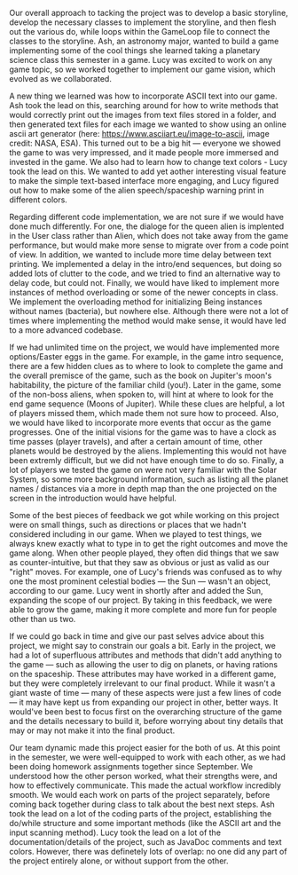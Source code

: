 Our overall approach to tacking the project was to develop a basic storyline, develop the necessary classes to implement the storyline, and then flesh out the various do, while loops within the GameLoop file to connect the classes to the storyline. Ash, an astronomy major, wanted to build a game implementing some of the cool things she learned taking a planetary science class this semester in a game. Lucy was excited to work on any game topic, so we worked together to implement our game vision, which evolved as we collaborated. 

 A new thing we learned was how to incorporate ASCII text into our game. Ash took the lead on this, searching around for how to write methods that would correctly print out the images from text files stored in a folder, and then generated text files for each image we wanted to show using an online ascii art generator (here: https://www.asciiart.eu/image-to-ascii, image credit: NASA, ESA). This turned out to be a big hit — everyone we showed the game to was very impressed, and it made people more immersed and invested in the game. We also had to learn how to change text colors - Lucy took the lead on this. We wanted to add yet aother interesting visual feature to make the simple text-based interface more engaging, and Lucy figured out how to make some of the alien speech/spaceship warning print in different colors. 

 Regarding different code implementation, we are not sure if we would have done much differently. For one, the dialoge for the queen alien is implented in the User class rather than Alien, which does not take away from the game performance, but would make more sense to migrate over from a code point of view. In addition, we wanted to include more time delay between text printing. We implemented a delay in the intro/end sequences, but doing so added lots of clutter to the code, and we tried to find an alternative way to delay code, but could not. Finally, we would have liked to implement more instances of method overloading or some of the newer concepts in class. We implement the overloading method for initializing Being instances without names (bacteria), but nowhere else. Although there were not a lot of times where implementing the method would make sense, it would have led to a more advanced codebase. 

 If we had unlimited time on the project, we would have implemented more options/Easter eggs in the game. For example, in the game intro sequence, there are a few hidden clues as to where to look to complete the game and the overall premisce of the game, such as the book on Jupiter's moon's habitability, the picture of the familiar child (you!). Later in the game, some of the non-boss aliens, when spoken to, will hint at where to look for the end game sequence (Moons of Jupiter). While these clues are helpful, a lot of players missed them, which made them not sure how to proceed. Also, we would have liked to incorporate more events that occur as the game progresses. One of the initial visions for the game was to have a clock as time passes (player travels), and after a certain amount of time, other planets would be destroyed by the aliens. Implementing this would not have been extremly difficult, but we did not have enough time to do so. Finally, a lot of players we tested the game on were not very familiar with the Solar System, so some more background information, such as listing all the planet names / distances via a more in depth map than the one projected on the screen in the introduction would have helpful. 

 Some of the best pieces of feedback we got while working on this project were on small things, such as directions or places that we hadn't considered including in our game. When we played to test things, we always knew exactly what to type in to get the right outcomes and move the game along. When other people played, they often did things that we saw as counter-intuitive, but that they saw as obvious or just as valid as our "right" moves. For example, one of Lucy's friends was confused as to why one the most prominent celestial bodies — the Sun — wasn't an object, according to our game. Lucy went in shortly after and added the Sun, expanding the scope of our project. By taking in this feedback, we were able to grow the game, making it more complete and more fun for people other than us two. 

 If we could go back in time and give our past selves advice about this project, we might say to constrain our goals a bit. Early in the project, we had a lot of superfluous attributes and methods that didn't add anything to the game — such as allowing the user to dig on planets, or having rations on the spaceship. These attributes may have worked in a different game, but they were completely irrelevant to our final product. While it wasn't a giant waste of time — many of these aspects were just a few lines of code — it may have kept us from expanding our project in other, better ways. It would've been best to focus first on the overarching structure of the game and the details necessary to build it, before worrying about tiny details that may or may not make it into the final product. 

 Our team dynamic made this project easier for the both of us. At this point in the semester, we were well-equipped to work with each other, as we had been doing homework assignments together since September. We understood how the other person worked, what their strengths were, and how to effectively communicate. This made the actual workflow incredibly smooth. We would each work on parts of the project separately, before coming back together during class to talk about the best next steps. Ash took the lead on a lot of the coding parts of the project, establishing the do/while structure and some important methods (like the ASCII art and the input scanning method). Lucy took the lead on a lot of the documentation/details of the project, such as JavaDoc comments and text colors. However, there was definetely lots of overlap: no one did any part of the project entirely alone, or without support from the other. 